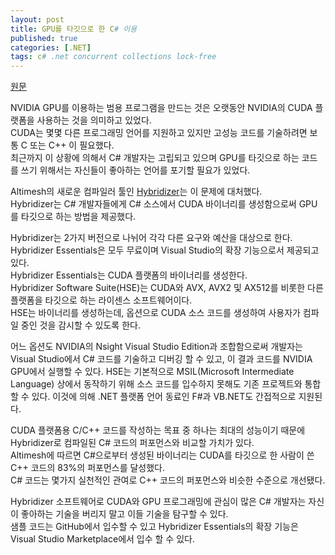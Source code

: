 ```yaml
---
layout: post
title: GPU를 타깃으로 한 C# 이용
published: true
categories: [.NET]
tags: c# .net concurrent collections lock-free
---
```

[원문](https://www.infoq.com/news/2017/12/hybridizer)  
  
NVIDIA GPU를 이용하는 범용 프로그램을 만드는 것은 오랫동안 NVIDIA의 CUDA 플랫폼을 사용하는 것을 의미하고 있었다.  
CUDA는 몇몇 다른 프로그래밍 언어를 지원하고 있지만 고성능 코드를 기술하려면 보통 C 또는 C++ 이 필요했다.  
최근까지 이 상황에 의해서 C# 개발자는 고립되고 있으며 GPU를 타깃으로 하는 코드를 쓰기 위해서는 자신들이 좋아하는 언어를 포기할 필요가 있었다.  
  
Altimesh의 새로운 컴파일러 툴인 [Hybridizer](https://devblogs.nvidia.com/parallelforall/hybridizer-csharp/)는 이 문제에 대처했다.  
Hybridizer는 C# 개발자들에게 C# 소스에서 CUDA 바이너리를 생성함으로써 GPU를 타깃으로 하는 방법을 제공했다.  
  
Hybridizer는 2가지 버전으로 나뉘어 각각 다른 요구와 예산을 대상으로 한다.  
Hybridizer Essentials은 모두 무료이며 Visual Studio의 확장 기능으로서 제공되고 있다.  
Hybridizer Essentials는 CUDA 플랫폼의 바이너리를 생성한다.  
Hybridizer Software Suite(HSE)는 CUDA와 AVX, AVX2 및 AX512를 비롯한 다른 플랫폼을 타깃으로 하는 라이센스 소프트웨어이다.  
HSE는 바이너리를 생성하는데, 옵션으로 CUDA 소스 코드를 생성하여 사용자가 컴파일 중인 것을 감시할 수 있도록 한다.  
  
어느 옵션도 NVIDIA의 Nsight Visual Studio Edition과 조합함으로써 개발자는 Visual Studio에서 C# 코드를 기술하고 디버깅 할 수 있고, 이 결과 코드를 NVIDIA GPU에서 실행할 수 있다. HSE는 기본적으로 MSIL(Microsoft Intermediate Language) 상에서 동작하기 위해 소스 코드를 입수하지 못해도 기존 프로젝트와 통합할 수 있다. 이것에 의해 .NET 플랫폼 언어 동료인 F#과 VB.NET도 간접적으로 지원된다.  
  
CUDA 플랫폼용 C/C++ 코드를 작성하는 목표 중 하나는 최대의 성능이기 때문에 Hybridizer로 컴파일된 C# 코드의 퍼포먼스와 비교할 가치가 있다.  
Altimesh에 따르면 C#으로부터 생성된 바이너리는 CUDA를 타깃으로 한 사람이 쓴 C++ 코드의 83%의 퍼포먼스를 달성했다.  
C# 코드는 몇가지 실천적인 관여로 C++ 코드의 퍼포먼스와 비슷한 수준으로 개선됐다.  
  
Hybridizer 소프트웨어로 CUDA와 GPU 프로그래밍에 관심이 많은 C# 개발자는 자신이 좋아하는 기술을 버리지 말고 이들 기술을 탐구할 수 있다.  
샘플 코드는 GitHub에서 입수할 수 있고 Hybridizer Essentials의 확장 기능은 Visual Studio Marketplace에서 입수 할 수 있다.  
   